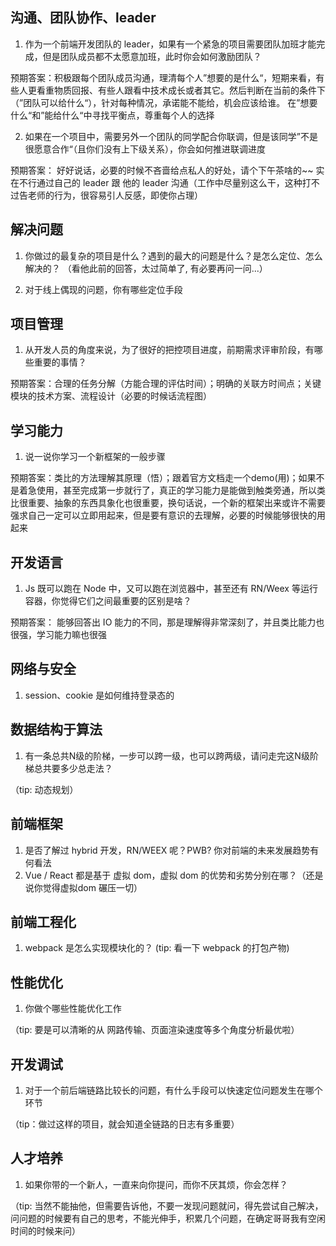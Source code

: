 ## 沟通、团队协作、leader

1. 作为一个前端开发团队的 leader，如果有一个紧急的项目需要团队加班才能完成，但是团队成员都不太愿意加班，此时你会如何激励团队？


预期答案：积极跟每个团队成员沟通，理清每个人”想要的是什么“，短期来看，有些人更看重物质回报、有些人跟看中技术成长或者其它。然后判断在当前的条件下（”团队可以给什么“），针对每种情况，承诺能不能给，机会应该给谁。
在”想要什么“和”能给什么“中寻找平衡点，尊重每个人的选择


2. 如果在一个项目中，需要另外一个团队的同学配合你联调，但是该同学”不是很愿意合作“（且你们没有上下级关系），你会如何推进联调进度


预期答案：
好好说话，必要的时候不吝啬给点私人的好处，请个下午茶啥的~~
实在不行通过自己的 leader 跟 他的 leader 沟通（工作中尽量别这么干，这种打不过告老师的行为，很容易引人反感，即使你占理）


## 解决问题

1. 你做过的最复杂的项目是什么？遇到的最大的问题是什么？是怎么定位、怎么解决的？
（看他此前的回答，太过简单了, 有必要再问一问...）


2. 对于线上偶现的问题，你有哪些定位手段

## 项目管理

1. 从开发人员的角度来说，为了很好的把控项目进度，前期需求评审阶段，有哪些重要的事情？


预期答案：合理的任务分解（方能合理的评估时间）；明确的关联方时间点；关键模块的技术方案、流程设计（必要的时候话流程图）

## 学习能力

1. 说一说你学习一个新框架的一般步骤


预期答案：类比的方法理解其原理（悟）；跟着官方文档走一个demo(用)；如果不是着急使用，甚至完成第一步就行了，真正的学习能力是能做到触类旁通，所以类比很重要、抽象的东西具象化也很重要，换句话说，一个新的框架出来或许不需要强求自己一定可以立即用起来，但是要有意识的去理解，必要的时候能够很快的用起来

## 开发语言

1. Js 既可以跑在 Node 中，又可以跑在浏览器中，甚至还有 RN/Weex 等运行容器，你觉得它们之间最重要的区别是啥？

预期答案：
能够回答出 IO 能力的不同，那是理解得非常深刻了，并且类比能力也很强，学习能力嘛也很强

## 网络与安全

1. session、cookie 是如何维持登录态的

## 数据结构于算法

1. 有一条总共N级的阶梯，一步可以跨一级，也可以跨两级，请问走完这N级阶梯总共要多少总走法？

（tip: 动态规划）

## 前端框架

1. 是否了解过 hybrid 开发，RN/WEEX 呢？PWB? 你对前端的未来发展趋势有何看法
2. Vue / React 都是基于 虚拟 dom，虚拟 dom 的优势和劣势分别在哪？（还是说你觉得虚拟dom 碾压一切）

## 前端工程化

1. webpack 是怎么实现模块化的？
(tip: 看一下 webpack 的打包产物)

## 性能优化

1. 你做个哪些性能优化工作

（tip: 要是可以清晰的从 网路传输、页面渲染速度等多个角度分析最优啦）

## 开发调试

1. 对于一个前后端链路比较长的问题，有什么手段可以快速定位问题发生在哪个环节

（tip：做过这样的项目，就会知道全链路的日志有多重要）

## 人才培养

1. 如果你带的一个新人，一直来向你提问，而你不厌其烦，你会怎样？

（tip: 当然不能抽他，但需要告诉他，不要一发现问题就问，得先尝试自己解决，问问题的时候要有自己的思考，不能光伸手，积累几个问题，在确定哥哥我有空闲时间的时候来问）